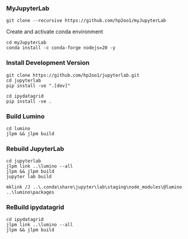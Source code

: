 ### MyJupyterLab
```
git clone --recursive https://github.com/hp2oo1/myJupyterLab
```

Create and activate conda environment

```
cd myJupyterLab
conda install -c conda-forge nodejs=20 -y
```

### Install Development Version
```
git clone https://github.com/hp2oo1/jupyterlab.git
cd jupyterlab
pip install -ve ".[dev]"
```

```
cd ipydatagrid
pip install -ve .
```

### Build Lumino
```
cd lumino
jlpm && jlpm build
```

### Rebuild JupyterLab
```
cd jupyterlab
jlpm link ..\lumino --all
jlpm && jlpm build
jupyter lab build
```

```
mklink /J ..\.conda\share\jupyter\lab\staging\node_modules\@lumino ..\lumino\packages
```

### ReBuild ipydatagrid
```
cd ipydatagrid
jlpm link ..\lumino --all
jlpm && jlpm build
```

